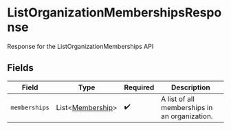 # ListOrganizationMembershipsResponse

Response for the ListOrganizationMemberships API


## Fields

| Field                                                 | Type                                                  | Required                                              | Description                                           |
| ----------------------------------------------------- | ----------------------------------------------------- | ----------------------------------------------------- | ----------------------------------------------------- |
| `memberships`                                         | List<[Membership](../../models/shared/Membership.md)> | :heavy_check_mark:                                    | A list of all memberships in an organization.         |